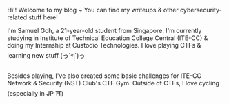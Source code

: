 Hi!! Welcome to my blog ~ You can find my writeups & other
cybersecurity-related stuff here!

I'm Samuel Goh, a 21-year-old student from Singapore. I'm currently studying in
Institute of Technical Education College Central (ITE-CC) & doing my Internship at
Custodio Technologies. I love playing CTFs & learning new stuff (っ´ཀ`)っ

Besides playing, I've also created some basic challenges for ITE-CC Network & 
Security (NST) Club's CTF Gym. Outside of CTFs, I love cycling (especially in JP ⛩️)

